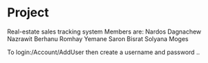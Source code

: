 # Project
Real-estate sales tracking system
  Members are:
Nardos Dagnachew
Nazrawit Berhanu
Romhay Yemane
Saron Bisrat
Solyana Moges

To login:/Account/AddUser then create a username and password ..
